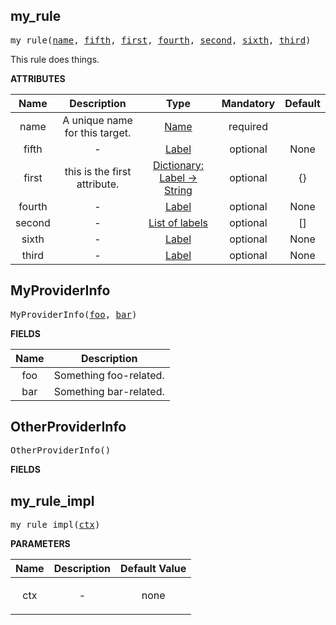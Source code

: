 <!-- Generated with Stardoc: http://skydoc.bazel.build -->

<a name="#my_rule"></a>

## my_rule

<pre>
my_rule(<a href="#my_rule-name">name</a>, <a href="#my_rule-fifth">fifth</a>, <a href="#my_rule-first">first</a>, <a href="#my_rule-fourth">fourth</a>, <a href="#my_rule-second">second</a>, <a href="#my_rule-sixth">sixth</a>, <a href="#my_rule-third">third</a>)
</pre>

This rule does things.

**ATTRIBUTES**


| Name  | Description | Type | Mandatory | Default |
| :-------------: | :-------------: | :-------------: | :-------------: | :-------------: |
| <a name="my_rule-name"></a>name |  A unique name for this target.   | <a href="https://bazel.build/docs/build-ref.html#name">Name</a> | required |  |
| <a name="my_rule-fifth"></a>fifth |  -   | <a href="https://bazel.build/docs/build-ref.html#labels">Label</a> | optional | None |
| <a name="my_rule-first"></a>first |  this is the first attribute.   | <a href="https://bazel.build/docs/skylark/lib/dict.html">Dictionary: Label -> String</a> | optional | {} |
| <a name="my_rule-fourth"></a>fourth |  -   | <a href="https://bazel.build/docs/build-ref.html#labels">Label</a> | optional | None |
| <a name="my_rule-second"></a>second |  -   | <a href="https://bazel.build/docs/build-ref.html#labels">List of labels</a> | optional | [] |
| <a name="my_rule-sixth"></a>sixth |  -   | <a href="https://bazel.build/docs/build-ref.html#labels">Label</a> | optional | None |
| <a name="my_rule-third"></a>third |  -   | <a href="https://bazel.build/docs/build-ref.html#labels">Label</a> | optional | None |


<a name="#MyProviderInfo"></a>

## MyProviderInfo

<pre>
MyProviderInfo(<a href="#MyProviderInfo-foo">foo</a>, <a href="#MyProviderInfo-bar">bar</a>)
</pre>



**FIELDS**


| Name  | Description |
| :-------------: | :-------------: |
| <a name="MyProviderInfo-foo"></a>foo |  Something foo-related.    |
| <a name="MyProviderInfo-bar"></a>bar |  Something bar-related.    |


<a name="#OtherProviderInfo"></a>

## OtherProviderInfo

<pre>
OtherProviderInfo()
</pre>



**FIELDS**



<a name="#my_rule_impl"></a>

## my_rule_impl

<pre>
my_rule_impl(<a href="#my_rule_impl-ctx">ctx</a>)
</pre>



**PARAMETERS**


| Name  | Description | Default Value |
| :-------------: | :-------------: | :-------------: |
| <a name="my_rule_impl-ctx"></a>ctx |  <p align="center"> - </p>   |  none |


